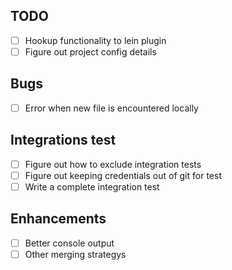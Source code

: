 TODO
----

* [ ] Hookup functionality to lein plugin
* [ ] Figure out project config details

Bugs
----

* [ ] Error when new file is encountered locally

Integrations test
-----------------

* [ ] Figure out how to exclude integration tests
* [ ] Figure out keeping credentials out of git for test
* [ ] Write a complete integration test

Enhancements
------------

* [ ] Better console output
* [ ] Other merging strategys
